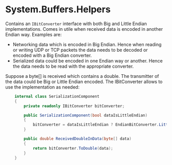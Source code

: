# System.Buffers.Helpers

Contains an `IBitConverter` interface with both Big and Little Endian implementations.
Comes in utile when received data is encoded in another Endian way. Examples are:

- Networking data which is encoded in Big Endian. Hence when reading or writing UDP or TCP packets the data needs to be decoded or encoded with a Big Endian converter. 
- Serialized data could be encoded in one Endian way or another. Hence the data needs to be read with the appropriate converter.

Suppose a byte[] is received which contains a double. The transmitter of the data could be Big or Little Endian encoded. The IBitConverter allows to use the implementation as needed:

```csharp
    internal class SerializationComponent
    {
        private readonly IBitConverter bitConverter;

        public SerializationComponent(bool dataIsLittleEndian)
        {
            bitConverter = dataIsLittleEndian ? EndianBitConverter.Little : EndianBitConverter.Big;
        }

        public double ReceivedDoubleInData(byte[] data)
        {
            return bitConverter.ToDouble(data);
        }
    }
```
